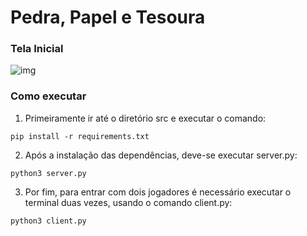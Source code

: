 # Pedra, Papel e Tesoura
### Tela Inicial

![img](https://github.com/arturcavalcantej/Pedra-Papel-Tesoura-Multiplayer/blob/39fbd275b9654c1a5e9fe673e705919b11112d42/src/media/img.png)

### Como executar
1. Primeiramente ir até o diretório src e executar o comando:
```
pip install -r requirements.txt
```
2. Após a instalação das dependências, deve-se executar server.py:
```
python3 server.py
```
3. Por fim, para entrar com dois jogadores é necessário executar o terminal duas vezes, usando o comando client.py:
```
python3 client.py
```
